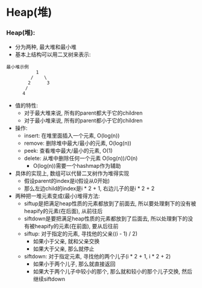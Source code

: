 # Heap\(堆\)

### Heap\(堆\):

* 分为两种, 最大堆和最小堆
* 基本上结构可以用二叉树来表示:

```text
最小堆示例
           1
         /    \
        2      3
       /
      4
```

* 值的特性:
  * 对于最大堆来说, 所有的parent都大于它的children
  * 对于最小堆来说, 所有的parent都小于它的children
* 操作:
  * insert: 在堆里面插入一个元素, O\(log\(n\)\)
  * remove: 删除堆中最大/最小的元素, O\(log\(n\)\)
  * peek: 查看堆中最大/最小的元素, O\(1\)
  * delete: 从堆中删除任何一个元素 O\(log\(n\)\)/O\(n\)
    * O\(log\(n\)\)需要一个hashmap作为辅助
* 具体的实现上, 数组可以代替二叉树作为堆得实现
  * 假设parent的index是i\(假设从0开始\)
  * 那么左边child的index是i \* 2 + 1, 右边儿子的是i \* 2 + 2
* 两种把一堆元素变成\(最小\)堆得方法:
  * siftup是把满足heap性质的元素都放到了前面去, 所以要处理剩下的没有被heapify的元素\(在后面\), 从前往后
  * siftdown是要把满足heap性质的元素都放到了后面去, 所以处理剩下的没有被heapify的元素\(在前面\), 要从后往前
  * siftup: 对于指定的元素, 寻找他的父亲\(\(i - 1\) / 2\)
    * 如果小于父亲, 就和父亲交换
    * 如果大于父亲, 那么就停止
  * siftdown: 对于指定元素, 寻找他的两个儿子\(i \* 2 + 1, i \* 2 + 2\)
    * 如果小于两个儿子, 那么就直接返回
    * 如果大于两个儿子中较小的那个, 那么就和较小的那个儿子交换, 然后继续siftdown

